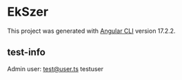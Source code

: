 # EkSzer

This project was generated with [Angular CLI](https://github.com/angular/angular-cli) version 17.2.2.

## test-info

Admin user:
test@user.ts
testuser
